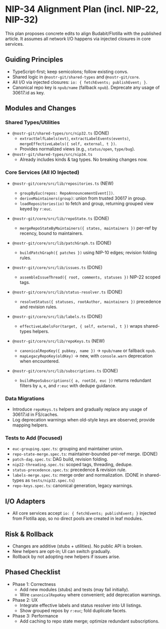 # NIP-34 Alignment Plan (incl. NIP-22, NIP-32)

This plan proposes concrete edits to align Budabit/Flotilla with the published article. It assumes all network I/O happens via injected closures in core services.

## Guiding Principles

- TypeScript-first; keep semicolons; follow existing convs.
- Shared logic in `@nostr-git/shared-types` and `@nostr-git/core`.
- All I/O via injected closures: `io: { fetchEvents; publishEvent; }`.
- Canonical repo key is `npub/name` (fallback `npub`). Deprecate any usage of 30617.id as key.

## Modules and Changes

### Shared Types/Utilities

- `@nostr-git/shared-types/src/nip32.ts` (DONE)
  - `extractSelfLabels(evt)`, `extractLabelEvents(events)`, `mergeEffectiveLabels({ self, external, t })`.
  - Provides normalized views (e.g., `status/open`, `type/bug`).
- `@nostr-git/shared-types/src/nip34.ts`
  - Already includes kinds & tag types. No breaking changes now.

### Core Services (All IO Injected)

- `@nostr-git/core/src/lib/repositories.ts` (NEW)
  - `groupByEuc(repos: RepoAnnouncementEvent[])`.
  - `deriveMaintainers(group)`: union from trusted 30617 in group.
  - `loadRepositories(io)` to fetch and group, returning grouped view keyed by `r:euc`.

- `@nostr-git/core/src/lib/repoState.ts` (DONE)
  - `mergeRepoStateByMaintainers({ states, maintainers })` per-ref by recency, bound to maintainers.

- `@nostr-git/core/src/lib/patchGraph.ts` (DONE)
  - `buildPatchGraph({ patches })` using NIP-10 edges; revision folding rules.

- `@nostr-git/core/src/lib/issues.ts` (DONE)
  - `assembleIssueThread({ root, comments, statuses })` NIP-22 scoped tags.

- `@nostr-git/core/src/lib/status-resolver.ts` (DONE)
  - `resolveStatus({ statuses, rootAuthor, maintainers })` precedence and revision rules.

- `@nostr-git/core/src/lib/labels.ts` (DONE)
  - `effectiveLabelsFor(target, { self, external, t })` wraps shared-types helpers.

- `@nostr-git/core/src/lib/repoKeys.ts` (NEW)
  - `canonicalRepoKey({ pubkey, name })` -> `npub/name` or fallback `npub`.
  - `mapLegacyRepoKey(oldKey)` -> new, with `console.warn` deprecation when encountered.

- `@nostr-git/core/src/lib/subscriptions.ts` (DONE)
  - `buildRepoSubscriptions({ a, rootId, euc })` returns redundant filters by `a`, `e`, and `r:euc` with dedupe guidance.

### Data Migrations

- Introduce `repoKeys.ts` helpers and gradually replace any usage of 30617.id in FS/caches.
- Log deprecation warnings when old-style keys are observed; provide mapping helpers.

### Tests to Add (Focused)

- `euc-grouping.spec.ts`: grouping and maintainer union.
- `repo-state-merge.spec.ts`: maintainer-bounded per-ref merge. (DONE)
- `patch-dag.spec.ts`: DAG build, revision folding.
- `nip22-threading.spec.ts`: scoped tags, threading, dedupe.
- `status-precedence.spec.ts`: precedence & revision rule.
- `labels-merge.spec.ts`: merge order and normalization. (DONE in shared-types as `tests/nip32.spec.ts`)
- `repo-keys.spec.ts`: canonical generation, legacy warnings.

## I/O Adapters

- All core services accept `io: { fetchEvents; publishEvent; }` injected from Flotilla app, so no direct pools are created in leaf modules.

## Risk & Rollback

- Changes are additive (stubs + utilities). No public API is broken.
- New helpers are opt-in; UI can switch gradually.
- Rollback by not adopting new helpers if issues arise.

## Phased Checklist

- Phase 1: Correctness
  - Add new modules (stubs) and tests (may fail initially).
  - Wire `canonicalRepoKey` where convenient; add deprecation warnings.
- Phase 2: UX
  - Integrate effective labels and status resolver into UI listings.
  - Show grouped repos by `r:euc`; fold duplicate facets.
- Phase 3: Performance
  - Add caching to repo state merge; optimize redundant subscriptions.

